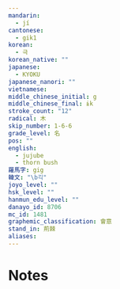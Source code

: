 ```yaml
---
mandarin:
  - jí
cantonese:
  - gik1
korean:
  - 극
korean_native: ""
japanese:
  - KYOKU
japanese_nanori: ""
vietnamese:
middle_chinese_initial: g
middle_chinese_final: ɨk
stroke_count: "12"
radical: 木
skip_number: 1-6-6
grade_level: 名
pos: ""
english:
  - jujube
  - thorn bush
羅馬字: gig
韓文: "\b긱"
joyo_level: ""
hsk_level: ""
hanmun_edu_level: ""
danayo_id: 8706
mc_id: 1481
graphemic_classification: 會意
stand_in: 荊棘
aliases:
---
```


# Notes
